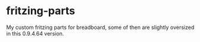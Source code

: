 # fritzing-parts
My custom  fritzing parts for breadboard, some of then are slightly oversized in this 0.9.4.64 version.  

